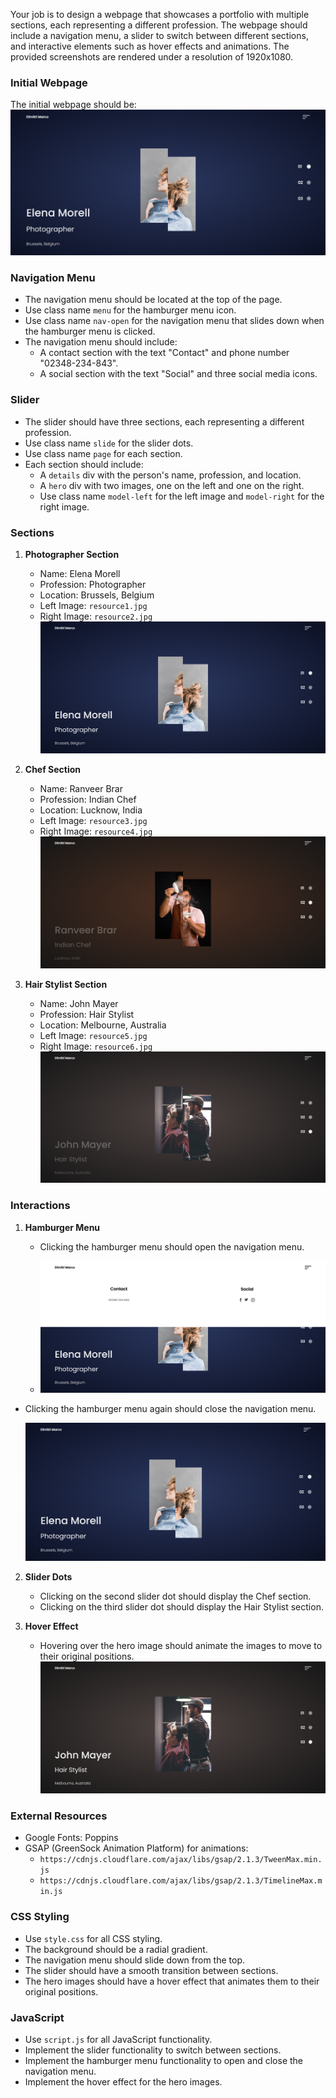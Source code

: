 
Your job is to design a webpage that showcases a portfolio with multiple sections, each representing a different profession. The webpage should include a navigation menu, a slider to switch between different sections, and interactive elements such as hover effects and animations. The provided screenshots are rendered under a resolution of 1920x1080.

### Initial Webpage
The initial webpage should be:
![initial webpage](./_images/origin.png)

### Navigation Menu
- The navigation menu should be located at the top of the page.
- Use class name `menu` for the hamburger menu icon.
- Use class name `nav-open` for the navigation menu that slides down when the hamburger menu is clicked.
- The navigation menu should include:
  - A contact section with the text "Contact" and phone number "02348-234-843".
  - A social section with the text "Social" and three social media icons.

### Slider
- The slider should have three sections, each representing a different profession.
- Use class name `slide` for the slider dots.
- Use class name `page` for each section.
- Each section should include:
  - A `details` div with the person's name, profession, and location.
  - A `hero` div with two images, one on the left and one on the right.
  - Use class name `model-left` for the left image and `model-right` for the right image.

### Sections
1. **Photographer Section**
   - Name: Elena Morell
   - Profession: Photographer
   - Location: Brussels, Belgium
   - Left Image: `resource1.jpg`
   - Right Image: `resource2.jpg`
   ![Photographer Section](./_images/origin.png)

2. **Chef Section**
   - Name: Ranveer Brar
   - Profession: Indian Chef
   - Location: Lucknow, India
   - Left Image: `resource3.jpg`
   - Right Image: `resource4.jpg`
   ![Chef Section](./_images/slider_dot_2.png)

3. **Hair Stylist Section**
   - Name: John Mayer
   - Profession: Hair Stylist
   - Location: Melbourne, Australia
   - Left Image: `resource5.jpg`
   - Right Image: `resource6.jpg`
   ![Hair Stylist Section](./_images/slider_dot_3.png)

### Interactions
1. **Hamburger Menu**
   - Clicking the hamburger menu should open the navigation menu.
   
   - ![Menu Open](./_images/menu_open.png)
   
- Clicking the hamburger menu again should close the navigation menu.
   
   ![Menu Closed](./_images/menu_closed.png)
   
2. **Slider Dots**
   - Clicking on the second slider dot should display the Chef section.
   - Clicking on the third slider dot should display the Hair Stylist section.
   
3. **Hover Effect**
   - Hovering over the hero image should animate the images to move to their original positions.
   ![Hover Hero](./_images/hover_hero.png)

### External Resources
- Google Fonts: Poppins
- GSAP (GreenSock Animation Platform) for animations:
  - `https://cdnjs.cloudflare.com/ajax/libs/gsap/2.1.3/TweenMax.min.js`
  - `https://cdnjs.cloudflare.com/ajax/libs/gsap/2.1.3/TimelineMax.min.js`

### CSS Styling
- Use `style.css` for all CSS styling.
- The background should be a radial gradient.
- The navigation menu should slide down from the top.
- The slider should have a smooth transition between sections.
- The hero images should have a hover effect that animates them to their original positions.

### JavaScript
- Use `script.js` for all JavaScript functionality.
- Implement the slider functionality to switch between sections.
- Implement the hamburger menu functionality to open and close the navigation menu.
- Implement the hover effect for the hero images.
